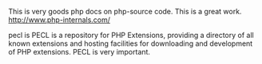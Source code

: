 This is very goods php docs on php-source code.
This is a great work.
<http://www.php-internals.com/>


pecl is 
PECL is a repository for PHP Extensions, providing a directory of all known extensions 
and hosting facilities for downloading and development of PHP extensions. 
PECL is very important.


